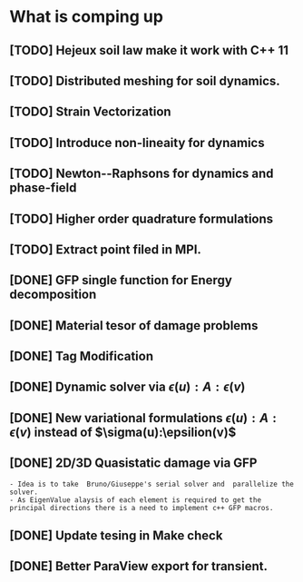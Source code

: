 # What is comping up

## [TODO] Hejeux soil law make it work with C++ 11
## [TODO] Distributed meshing for soil dynamics.
## [TODO] Strain Vectorization
## [TODO] Introduce non-lineaity for dynamics
## [TODO] Newton--Raphsons for dynamics and phase-field
## [TODO] Higher order quadrature formulations
## [TODO] Extract point filed in MPI.


## [DONE] GFP single function for Energy decomposition
## [DONE] Material tesor of damage problems
## [DONE] Tag Modification
## [DONE] Dynamic solver via $\epsilon(u):A:\epsilon(v)$
## [DONE] New variational formulations $\epsilon(u):A:\epsilon(v)$ instead of $\sigma(u):\epsilion(v)$
## [DONE] 2D/3D Quasistatic damage via GFP 
	- Idea is to take  Bruno/Giuseppe's serial solver and  parallelize the solver.
	- As EigenValue alaysis of each element is required to get the principal directions there is a need to implement c++ GFP macros. 
## [DONE] Update tesing in Make check
## [DONE] Better ParaView export for transient.


